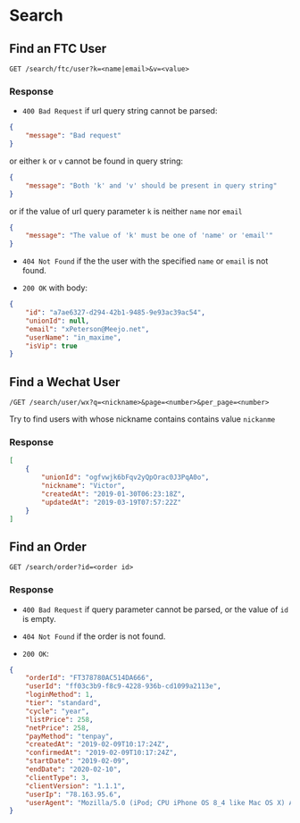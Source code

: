# Search

## Find an FTC User

	GET /search/ftc/user?k=<name|email>&v=<value>

### Response

* `400 Bad Request` if url query string cannot be parsed:
```json
{
	"message": "Bad request"
}
```

or either `k` or `v` cannot be found in query string:
```json
{
	"message": "Both 'k' and 'v' should be present in query string"
}
```

or if the value of url query parameter `k` is neither `name` nor `email`
```json
{
	"message": "The value of 'k' must be one of 'name' or 'email'"
}
```

* `404 Not Found` if the the user with the specified `name` or `email` is not found.

* `200 OK` with body:
```json
{
    "id": "a7ae6327-d294-42b1-9485-9e93ac39ac54",
    "unionId": null,
    "email": "xPeterson@Meejo.net",
    "userName": "in_maxime",
    "isVip": true
}
```

## Find a Wechat User

    /GET /search/user/wx?q=<nickname>&page=<number>&per_page=<number>

Try to find users with whose nickname contains contains value `nickanme`
 
### Response

```json
[
    {
        "unionId": "ogfvwjk6bFqv2yQpOrac0J3PqA0o",
        "nickname": "Victor",
        "createdAt": "2019-01-30T06:23:18Z",
        "updatedAt": "2019-03-19T07:57:22Z"
    }
]
```

## Find an Order

    GET /search/order?id=<order id>

### Response

* `400 Bad Request` if query parameter cannot be parsed, or the value of `id` is empty.

* `404 Not Found` if the order is not found.

* `200 OK`:
```json
{
    "orderId": "FT378780AC514DA666",
    "userId": "ff03c3b9-f8c9-4228-936b-cd1099a2113e",
    "loginMethod": 1,
    "tier": "standard",
    "cycle": "year",
    "listPrice": 258,
    "netPrice": 258,
    "payMethod": "tenpay",
    "createdAt": "2019-02-09T10:17:24Z",
    "confirmedAt": "2019-02-09T10:17:24Z",
    "startDate": "2019-02-09",
    "endDate": "2020-02-10",
    "clientType": 3,
    "clientVersion": "1.1.1",
    "userIp": "78.163.95.6",
    "userAgent": "Mozilla/5.0 (iPod; CPU iPhone OS 8_4 like Mac OS X) AppleWebKit/600.1.4 (KHTML, like Gecko) CriOS/44.0.2403.67 Mobile/12H143 Safari/600.1.4"
}
```